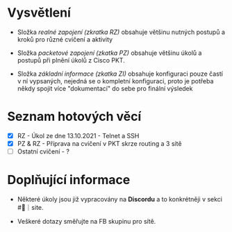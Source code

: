 # Vysvětlení

- Složka *realné zapojení (zkratka RZ)* obsahuje většinu nutných postupů a kroků pro různé cvičení a aktivity

- Složka *packetové zapojení (zkatka PZ)* obsahuje většinu úkolů a postupů při plnění úkolů z Cisco PKT.

- Složka *základní informace (zkatka ZI)* obsahuje konfiguraci pouze častí v ní vypsaných, nejedná se o kompletní konfiguraci, proto je potřeba někdy spojit více "dokumentací" do sebe pro finální výsledek

# Seznam hotových věcí

- [X] RZ - Úkol ze dne 13.10.2021 - Telnet a SSH 
- [X] PZ & RZ -  Příprava na cvičení v PKT skrze routing a 3 sítě 
- [ ] Ostatní cvičení - ?

# Doplňující informace

- Některé úkoly jsou již vypracovány na **Discordu** a to konkrétněji v sekci #🔌｜site.

- Veškeré dotazy směřujte na FB skupinu pro sítě. 